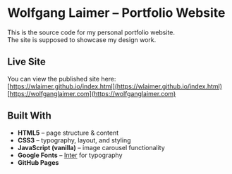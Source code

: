 # Wolfgang Laimer – Portfolio Website

This is the source code for my personal portfolio website.  
The site is supposed to showcase my design work.

## Live Site
You can view the published site here:  
[https://wlaimer.github.io/index.html](https://wlaimer.github.io/index.html)
[https://wolfganglaimer.com](https://wolfganglaimer.com)

## Built With
- **HTML5** – page structure & content  
- **CSS3** – typography, layout, and styling  
- **JavaScript (vanilla)** – image carousel functionality  
- **Google Fonts** – [Inter](https://fonts.google.com/specimen/Inter) for typography  
- **GitHub Pages**
